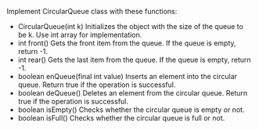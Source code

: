 Implement CircularQueue class with these functions:

* CircularQueue(int k) Initializes the object with the size of the queue to be k. Use int array for implementation.
* int front() Gets the front item from the queue. If the queue is empty, return -1.
* int rear() Gets the last item from the queue. If the queue is empty, return -1.
* boolean enQueue(final int value) Inserts an element into the circular queue. Return true if the operation is
  successful.
* boolean deQueue() Deletes an element from the circular queue. Return true if the operation is successful.
* boolean isEmpty() Checks whether the circular queue is empty or not.
* boolean isFull() Checks whether the circular queue is full or not.